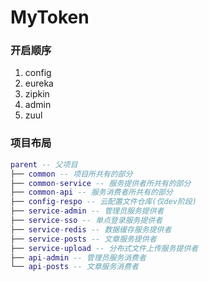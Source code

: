 # MyToken

### 开启顺序
1. config
2. eureka
3. zipkin
4. admin
5. zuul

### 项目布局

``` lua
parent -- 父项目
├── common -- 项目所共有的部分
├── common-service -- 服务提供者所共有的部分
├── common-api -- 服务消费者所共有的部分
├── config-respo -- 云配置文件仓库(仅dev阶段)
├── service-admin -- 管理员服务提供者
├── service-sso -- 单点登录服务提供者
├── service-redis -- 数据缓存服务提供者
├── service-posts -- 文章服务提供者
├── service-upload -- 分布式文件上传服务提供者
├── api-admin -- 管理员服务消费者
└── api-posts -- 文章服务消费者
```
